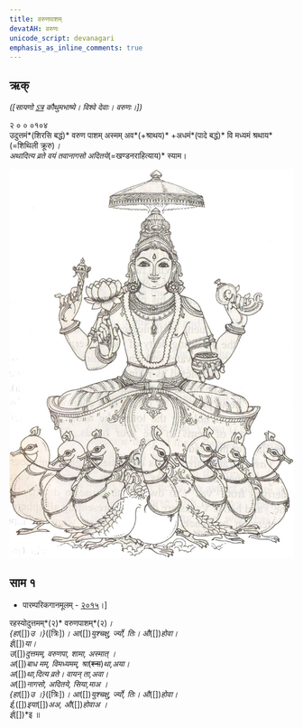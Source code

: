 ```yaml
---
title: वरुणपाशम्
devatAH: वरुणः
unicode_script: devanagari  
emphasis_as_inline_comments: true
---   
```


## ऋक्

*([सायणो [ऽत्र](https://archive.org/details/SamaVedaSanhitaWithSayanabhashyaVolume2SatyavrataSamasrami1876bis_201803/page/n265) कौथुमभाष्ये। विश्वे देवाः। वरुणः।])*

२ ० ० ०१०४   
उदुत्तमं*(शिरसि बद्धं)* वरुण पाशम् अस्मम् अव*(+श्राथय)* +अधमं*(पादे बद्धं)* वि मध्यमं श्रथाय*(=शिथिली क्रूरु)*।  
अथादित्य व्रते वयं तवानागसो अदितये*(=खण्डनराहित्याय)* स्याम। 

![](../images/varuna.png)


## साम १

- पारम्परिकगानमूलम् - [२०१५](https://archive.org/stream/sAmaveda-jaiminIya-paravastu-paramparA-docs/UDAKA%20SAANTHI%20SAAMAANI#page/n2/mode/1up&sa=D&ust=1542425956390000)।]
<div class="audioEmbed"  caption="रामानुजार्यः 1974 " src="https://archive
.org/download/jaiminIya-sAma-gAna-paravastu-tradition-rAmAnuja/varuNa-pAsham.mp3"></div>
<div class="audioEmbed"  caption="गोपालार्यः 2015  " src="https://archive
.org/download/jaiminIya-sAma-gAna-paravastu-tradition-gopAla-2015/varuNa-pAsham.mp3"></div>
<div class="audioEmbed"  caption="गोपाल-विश्वासयोर् अनुवचनम् 2018 1x" src="https://archive
.org/download/jaiminIya-sAma-gAna-paravastu-tradition-anuvachanam-gopAla-vishvAsa-2018/varuNa-pAsham.mp3"></div>
<div class="audioEmbed"  caption="गोपाल-विश्वासयोर् अनुवचनम् 2018 1.5x" src="https://archive
.org/download/jaiminIya-sAma-gAna-paravastu-tradition-anuvachanam-gopAla-vishvAsa-2018-150p-speed/varuNa-pAsham.mp3"></div>

रहस्योदुत्तमम्*(२)* वरुणपाशम्*(२)*।  
{हा*([])*उ ।}*([त्रिः])*। आ*([])*युश्चक्षु, र्ज्यो, तिः। औ*([])*होवा।  
ई*([])*या।  
उ*([])*दुत्तमम्, वरुणपा, शामा, अस्मात् ।  
अ*([])*बाध मम्, विमध्यमम्, श्रा*(~~श्ना~~)*था,अया।  
अ*([])*था,दित्य व्रते। वायन् ता,अवा।  
अ*([])*नागसो, अदितये, सिया,माअ ।  
{हा*([])*उ ।}*([त्रिः])*। आ*([])*युश्चक्षु, र्ज्यो, तिः। औ*([])*होवा।  
ई,*([])*इया*([])*अअ, औ*([])*होवाअ ।  
ई*([])*इ ॥
